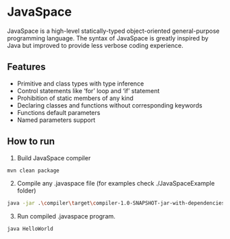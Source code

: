 # JavaSpace
JavaSpace is a high-level statically-typed object-oriented general-purpose programming language.
The syntax of JavaSpace is greatly inspired by Java but improved to provide less verbose coding experience.

## Features
- Primitive and class types with type inference
- Control statements like ‘for’ loop and ‘if’ statement
- Prohibition of static members of any kind
- Declaring classes and functions without corresponding keywords
- Functions default parameters
- Named parameters support

## How to run
1. Build JavaSpace compiler

```bash
mvn clean package
```
2. Compile any .javaspace file (for examples check ./JavaSpaceExample folder)

```bash
java -jar .\compiler\target\compiler-1.0-SNAPSHOT-jar-with-dependencies.jar .\JavaSpaceExamples\HelloWorld.javaspace
```

3. Run compiled .javaspace program.

```bash
java HelloWorld
```
